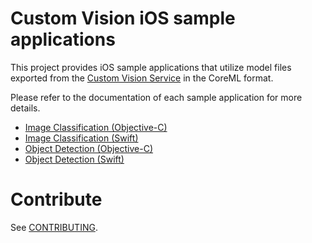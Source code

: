 # Custom Vision iOS sample applications

This project provides iOS sample applications that utilize model files exported from the [Custom Vision Service](https://www.customvision.ai) in the CoreML format.

Please refer to the documentation of each sample application for more details.

- [Image Classification (Objective-C)](./CVS_ClassifierSample_ObjC/README.md)
- [Image Classification (Swift)](./CVS_ClassifierSample_Swift/README.md)
- [Object Detection (Objective-C)](./CVS_ObjectDetectorSample_ObjC/README.md)
- [Object Detection (Swift)](./CVS_ObjectDetectorSample_Swift/README.md)

# Contribute

See [CONTRIBUTING](./CONTRIBUTING.md).
